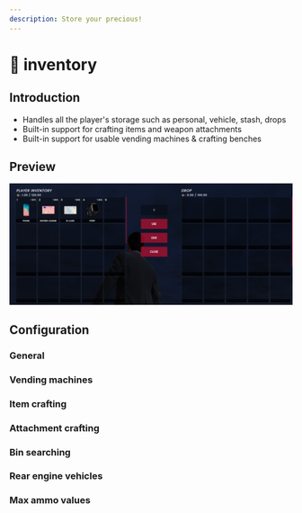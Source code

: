 ```yaml
---
description: Store your precious!
---
```


# 🎒 inventory

## Introduction

* Handles all the player's storage such as personal, vehicle, stash, drops
* Built-in support for crafting items and weapon attachments
* Built-in support for usable vending machines & crafting benches

## Preview

![](../../images/inv.png)

## Configuration

### General

### Vending machines


### Item crafting



### Attachment crafting


### Bin searching



### Rear engine vehicles


### Max ammo values

